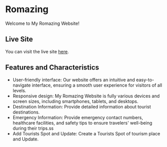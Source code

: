 # Romazing

Welcome to My Romazing Website!

## Live Site

You can visit the live site [here](https://stately-alfajores-f0a540.netlify.app).

## Features and Characteristics

- User-friendly interface: Our website offers an intuitive and easy-to-navigate interface, ensuring a smooth user experience for visitors of all levels.
- Responsive design: My Romazing Website is fully various devices and screen sizes, including smartphones, tablets, and desktops.
- Destination Information: Provide detailed information about tourist destinations.
- Emergency Information: Provide emergency contact numbers, healthcare facilities, and safety tips to ensure travelers' well-being during their trips.ss
- Add Tourists Spot and Update: Create a Tourists Spot of tourism place and Update.
